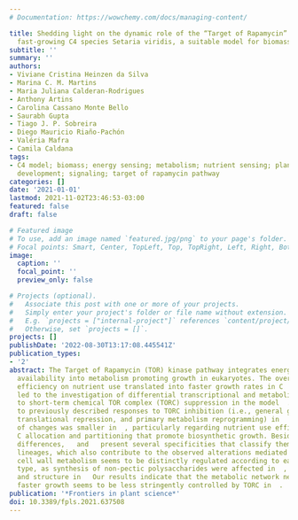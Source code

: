 ```yaml
---
# Documentation: https://wowchemy.com/docs/managing-content/

title: Shedding light on the dynamic role of the “Target of Rapamycin” kinase in the
  fast-growing C4 species Setaria viridis, a suitable model for biomass crops
subtitle: ''
summary: ''
authors:
- Viviane Cristina Heinzen da Silva
- Marina C. M. Martins
- Maria Juliana Calderan-Rodrigues
- Anthony Artins
- Carolina Cassano Monte Bello
- Saurabh Gupta
- Tiago J. P. Sobreira
- Diego Mauricio Riaño-Pachón
- Valéria Mafra
- Camila Caldana
tags:
- C4 model; biomass; energy sensing; metabolism; nutrient sensing; plant growth and
  development; signaling; target of rapamycin pathway
categories: []
date: '2021-01-01'
lastmod: 2021-11-02T23:46:53-03:00
featured: false
draft: false

# Featured image
# To use, add an image named `featured.jpg/png` to your page's folder.
# Focal points: Smart, Center, TopLeft, Top, TopRight, Left, Right, BottomLeft, Bottom, BottomRight.
image:
  caption: ''
  focal_point: ''
  preview_only: false

# Projects (optional).
#   Associate this post with one or more of your projects.
#   Simply enter your project's folder or file name without extension.
#   E.g. `projects = ["internal-project"]` references `content/project/deep-learning/index.md`.
#   Otherwise, set `projects = []`.
projects: []
publishDate: '2022-08-30T13:17:08.445541Z'
publication_types:
- '2'
abstract: The Target of Rapamycin (TOR) kinase pathway integrates energy and nutrient
  availability into metabolism promoting growth in eukaryotes. The overall higher
  efficiency on nutrient use translated into faster growth rates in C  grass plants
  led to the investigation of differential transcriptional and metabolic responses
  to short-term chemical TOR complex (TORC) suppression in the model  . In addition
  to previously described responses to TORC inhibition (i.e., general growth arrest,
  translational repression, and primary metabolism reprogramming) in   (C ), the magnitude
  of changes was smaller in  , particularly regarding nutrient use efficiency and
  C allocation and partitioning that promote biosynthetic growth. Besides photosynthetic
  differences,   and   present several specificities that classify them into distinct
  lineages, which also contribute to the observed alterations mediated by TOR. Indeed,
  cell wall metabolism seems to be distinctly regulated according to each cell wall
  type, as synthesis of non-pectic polysaccharides were affected in  , whilst assembly
  and structure in   Our results indicate that the metabolic network needed to achieve
  faster growth seems to be less stringently controlled by TORC in  .
publication: '*Frontiers in plant science*'
doi: 10.3389/fpls.2021.637508
---
```

